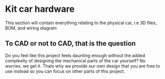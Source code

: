# Kit car hardware

This section will contain everything relating to the physical car, i.e 3D files, BOM, and wiring diagram

## To CAD or not to CAD, that is the question

Do you feel like this project feels daunting enough without the added complexity of designing the mechanical parts of the car yourself?
No worries, we get it. Thats why we provide our own design that you are free to use instead so you can focus on other parts of this project.

